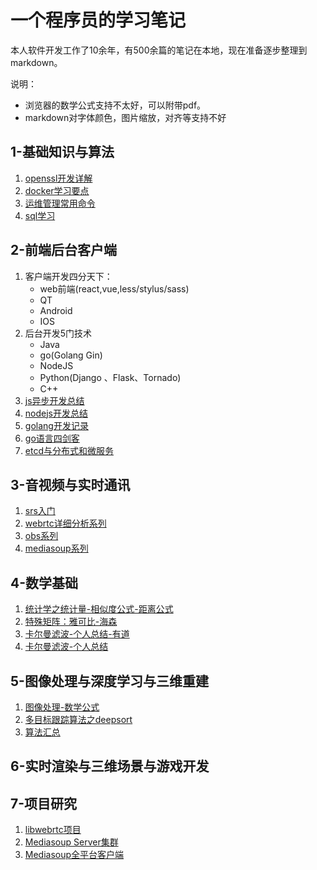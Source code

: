 # 一个程序员的学习笔记
本人软件开发工作了10余年，有500余篇的笔记在本地，现在准备逐步整理到markdown。

说明：
 - 浏览器的数学公式支持不太好，可以附带pdf。
 - markdown对字体颜色，图片缩放，对齐等支持不好 

## 1-基础知识与算法
1. [openssl开发详解]()
2. [docker学习要点](1-base/docker.md)
3. [运维管理常用命令]()
4. [sql学习](1-base/sql.md)

## 2-前端后台客户端
1. 客户端开发四分天下：
    - web前端(react,vue,less/stylus/sass)
    - QT
    - Android
    - IOS
2. 后台开发5门技术
    - Java
    - go(Golang Gin)
    - NodeJS
    - Python(Django 、Flask、Tornado)
    - C++
3. [js异步开发总结](2-business/js_async.md)
4. [nodejs开发总结](2-business/nodejs.md)
5. [golang开发记录](2-business/golang.md)
5. [go语言四剑客](2-business/go语言四剑客.md)
6. [etcd与分布式和微服务](2-business/etcd.md)

## 3-音视频与实时通讯
1. [srs入门](3-webrtc/learn_srs.md)
2. [webrtc详细分析系列](3-webrtc/README.md)
3. [obs系列](3-webrtc/learn_srs.md)
4. [mediasoup系列](3-webrtc/mediasoup/README.md)

## 4-数学基础
1. [统计学之统计量-相似度公式-距离公式](http://note.youdao.com/noteshare?id=940a04719b5411c743ebc8773a1084ab)
2. [特殊矩阵：雅可比-海森](http://note.youdao.com/noteshare?id=70dac0d479c400dc7361a2bcd5301d54)
3. [卡尔曼滤波-个人总结-有道](https://note.youdao.com/ynoteshare1/index.html?id=d017939340c681b27f1c9491bc7b7dce)
4. [卡尔曼滤波-个人总结](4-math/klm.md)

## 5-图像处理与深度学习与三维重建
1. [图像处理-数学公式](5-cv/math.md)
2. [多目标跟踪算法之deepsort](5-cv/deepsort.md)
2. [算法汇总](5-cv/算法汇总.md)

## 6-实时渲染与三维场景与游戏开发


## 7-项目研究
1. [libwebrtc项目](https://github.com/yangkang2021/libwebrtc)
2. [Mediasoup Server集群](https://github.com/yangkang2021/mediasoup_server_cluster)
3. [Mediasoup全平台客户端](https://github.com/yangkang2021/mediasoup_client_full_platform)

